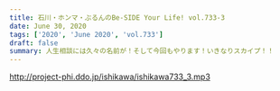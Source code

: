 ```yaml
---
title: 石川・ホンマ・ぶるんのBe-SIDE Your Life! vol.733-3
date: June 30, 2020
tags: ['2020', 'June 2020', 'vol.733']
draft: false
summary: 人生相談には久々の名前が！そして今回もやります！いきなりスカイプ！！
---
```


http://project-phi.ddo.jp/ishikawa/ishikawa733_3.mp3